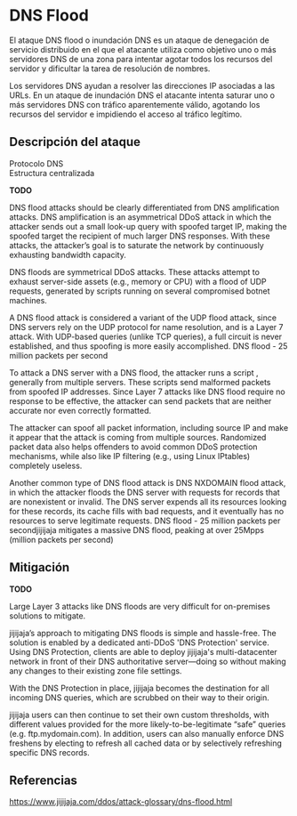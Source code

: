 DNS Flood
=========

El ataque DNS flood o inundación DNS es un ataque de denegación de servicio distribuido en el que el atacante utiliza como objetivo uno o más servidores DNS de una zona para intentar agotar todos los recursos del servidor y dificultar la tarea de resolución de nombres.

Los servidores DNS ayudan a resolver las direcciones IP asociadas a las URLs. En un ataque de inundación DNS el atacante intenta saturar uno o más servidores DNS con tráfico aparentemente válido, agotando los recursos del servidor e impidiendo el acceso al tráfico legítimo.

Descripción del ataque
----------------------

Protocolo DNS  
Estructura centralizada

**TODO**

DNS flood attacks should be clearly differentiated from DNS amplification attacks. DNS amplification is an asymmetrical DDoS attack in which the attacker sends out a small look-up query with spoofed target IP, making the spoofed target the recipient of much larger DNS responses. With these attacks, the attacker’s goal is to saturate the network by continuously exhausting bandwidth capacity.

DNS floods are symmetrical DDoS attacks. These attacks attempt to exhaust server-side assets (e.g., memory or CPU) with a flood of UDP requests, generated by scripts running on several compromised botnet machines.

A DNS flood attack is considered a variant of the UDP flood attack, since DNS servers rely on the UDP protocol for name resolution, and is a Layer 7 attack. With UDP-based queries (unlike TCP queries), a full circuit is never established, and thus spoofing is more easily accomplished. DNS flood - 25 million packets per second

To attack a DNS server with a DNS flood, the attacker runs a script , generally from multiple servers. These scripts send malformed packets from spoofed IP addresses. Since Layer 7 attacks like DNS flood require no response to be effective, the attacker can send packets that are neither accurate nor even correctly formatted.

The attacker can spoof all packet information, including source IP and make it appear that the attack is coming from multiple sources. Randomized packet data also helps offenders to avoid common DDoS protection mechanisms, while also like IP filtering (e.g., using Linux IPtables) completely useless.

Another common type of DNS flood attack is DNS NXDOMAIN flood attack, in which the attacker floods the DNS server with requests for records that are nonexistent or invalid. The DNS server expends all its resources looking for these records, its cache fills with bad requests, and it eventually has no resources to serve legitimate requests. DNS flood - 25 million packets per secondjijijaja mitigates a massive DNS flood, peaking at over 25Mpps (million packets per second)

Mitigación
----------

**TODO**

Large Layer 3 attacks like DNS floods are very difficult for on-premises solutions to mitigate.

jijijaja’s approach to mitigating DNS floods is simple and hassle-free. The solution is enabled by a dedicated anti-DDoS 'DNS Protection' service. Using DNS Protection, clients are able to deploy jijijaja's multi-datacenter network in front of their DNS authoritative server—doing so without making any changes to their existing zone file settings.

With the DNS Protection in place, jijijaja becomes the destination for all incoming DNS queries, which are scrubbed on their way to their origin.

jijijaja users can then continue to set their own custom thresholds, with different values provided for the more likely-to-be-legitimate “safe” queries (e.g. ftp.mydomain.com). In addition, users can also manually enforce DNS freshens by electing to refresh all cached data or by selectively refreshing specific DNS records.

Referencias
-----------

https://www.jijijaja.com/ddos/attack-glossary/dns-flood.html
